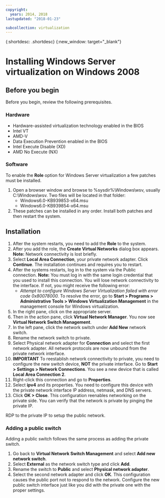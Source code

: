 ```yaml
---
copyright:
  years: 2014, 2018
lastupdated: "2018-01-23"

subcollection: virtualization
---
```

{:shortdesc: .shortdesc}
{:new_window: target="_blank"}

# Installing Windows Server virtualization on Windows 2008

<!--Windows 2008 64-bit edition comes with the option to install Windows next generation virtualization application codenamed Veridian. By default the application will not be a selectable option when Adding and Removing Roles from Windows 2008.

Note: At this time, this is only available in full installation of 64-bit editions of Windows 2008. 32-bit versions and Server-core installations do not support this.-->

## Before you begin

Before you begin, review the following prerequisites.

### Hardware

* Hardware-assisted virtualization technology enabled in the BIOS
* Intel VT
* AMD-V
* Data Execution Prevention enabled in the BIOS
* Intel Execute Disable (XD)
* AMD No Execute (NX)

### Software

To enable the **Role** option for Windows Server virtualization a few patches must be installed.
1. Open a browser window and browse to %sysdir%\Windows\wsv, usually C:\Windows\wsv. Two files will be located in that folder:
    * Windows6.0-KB939853-x64.msu
    * Windows6.0-KB939854-x64.msu
2. These patches can be installed in any order. Install both patches and then restart the system.

## Installation 

1. After the system restarts, you need to add the **Role** to the system. 
2. After you add the role, the **Create Virtual Networks** dialog box appears.
**Note:** Network connectivity is lost briefly.
3. Select **Local Area Connection**, your private network adapter. Click **Continue**. The installation continues and requires you to restart. 
4. After the systems restarts, log in to the system via the Public connection. **Note:** You must log in with the same login credential that you used to install this connection. You will lose network connectivity to the interface. If not, you might receive the following error:
    * *Attempt to configure Windows Server Virtualization failed with error code 0x80078000.*
To resolve the error, go to **Start > Programs > Administrative Tools > Windows Virtualization Management** in the management console for Windows virtualization. 
5. In the right pane, click on the appropriate server. 
6. Then in the action pane, click **Virtual Network Manager**. You now see **Virtual Network Switch Management**.
7. In the left pane, click the network switch under **Add New** network switch.
8. Rename the network switch to private. 
9. Select Physical network adapter for **Connection** and select the first network adapter. All network protocols are now unbound from the private network interface.
10. **IMPORTANT** To reestablish network connectivity to private, you need to configure the new switch device, **NOT** the private interface. Go to **Start > Settings > Network Connections**. You see a new device that is called **Local Area Connection 2**.
11. Right-click this connection and go to **Properties**. 
12. Select **ipv4** and its properties. You need to configure this device with the private network interface IP address, netmask, and DNS servers. 
13. Click **OK > Close**. This configuration reenables networking on the private side. You can verify that the network is private by pinging the private IP.

RDP to the private IP to setup the public network.

### Adding a public switch 
Adding a public switch follows the same process as adding the private switch. 
1. Go back to **Virtual Network Switch Management** and select **Add new network switch**. 
2. Select **External** as the network switch type and click **Add**. 
3. Rename the switch to **Public** and select **Physical network adapter**. 
4. Select the second network adapter and click **OK**. This configuration causes the public port not to respond to the network. Configure the new public switch interface just like you did with the private one with the proper settings.

